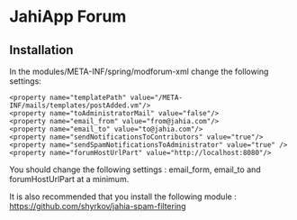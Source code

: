 JahiApp Forum
=============

Installation
------------

In the modules/META-INF/spring/modforum-xml change the following settings:

    <property name="templatePath" value="/META-INF/mails/templates/postAdded.vm"/>
    <property name="toAdministratorMail" value="false"/>
    <property name="email_from" value="from@jahia.com"/>
    <property name="email_to" value="to@jahia.com"/>
    <property name="sendNotificationsToContributors" value="true"/>
    <property name="sendSpamNotificationsToAdministrator" value="true" />
    <property name="forumHostUrlPart" value="http://localhost:8080"/>

You should change the following settings : email_form, email_to and forumHostUrlPart at a minimum.

It is also recommended that you install the following module : https://github.com/shyrkov/jahia-spam-filtering

